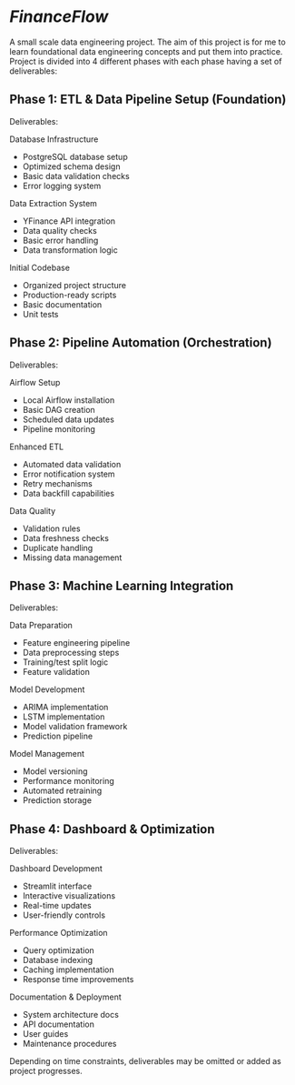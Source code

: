 # _FinanceFlow_ #

A small scale data engineering project. The aim of this project is for me to learn foundational data engineering concepts and put them into practice.  
Project is divided into 4 different phases with each phase having a set of deliverables: 

## Phase 1: ETL & Data Pipeline Setup (Foundation) ## 
Deliverables:

Database Infrastructure

* PostgreSQL database setup
* Optimized schema design
* Basic data validation checks
* Error logging system


Data Extraction System

* YFinance API integration
* Data quality checks
* Basic error handling
* Data transformation logic


Initial Codebase

* Organized project structure
* Production-ready scripts
* Basic documentation
* Unit tests



## Phase 2: Pipeline Automation (Orchestration) ##
Deliverables:

Airflow Setup

* Local Airflow installation
* Basic DAG creation
* Scheduled data updates
* Pipeline monitoring


Enhanced ETL

* Automated data validation
* Error notification system
* Retry mechanisms
* Data backfill capabilities


Data Quality

* Validation rules
* Data freshness checks
* Duplicate handling
* Missing data management



## Phase 3: Machine Learning Integration ##
Deliverables:

Data Preparation

* Feature engineering pipeline
* Data preprocessing steps
* Training/test split logic
* Feature validation


Model Development

* ARIMA implementation
* LSTM implementation
* Model validation framework
* Prediction pipeline


Model Management

* Model versioning
* Performance monitoring
* Automated retraining
* Prediction storage



## Phase 4: Dashboard & Optimization ##
Deliverables:

Dashboard Development

* Streamlit interface
* Interactive visualizations
* Real-time updates
* User-friendly controls


Performance Optimization

* Query optimization
* Database indexing
* Caching implementation
* Response time improvements


Documentation & Deployment

* System architecture docs
* API documentation
* User guides
* Maintenance procedures 

Depending on time constraints, deliverables may be omitted or added as project progresses. 
